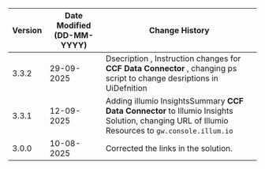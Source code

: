 | **Version** | **Date Modified (DD-MM-YYYY)** | **Change History**                                  |
|-------------|--------------------------------|-----------------------------------------------------|
|3.3.2      | 29-09-2025                 | Dsecription , Instruction changes for **CCF Data Connector** , changing ps script to change desriptions in UiDefnition
| 3.3.1       | 12-09-2025                     | Adding iIlumio InsightsSummary **CCF Data Connector** to Illumio Insights Solution, changing URL of Illumio Resources to `gw.console.illum.io` |
| 3.0.0       | 10-08-2025                     | Corrected the links in the solution.  	             | 

